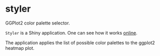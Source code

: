 # styler

GGPlot2 color palette selector. 

`Styler` is a Shiny application. One can see how it works [online](https://kazumov.shinyapps.io/styler/).

The application applies the list of possible color palettes to the ggplot2 heatmap plot.


